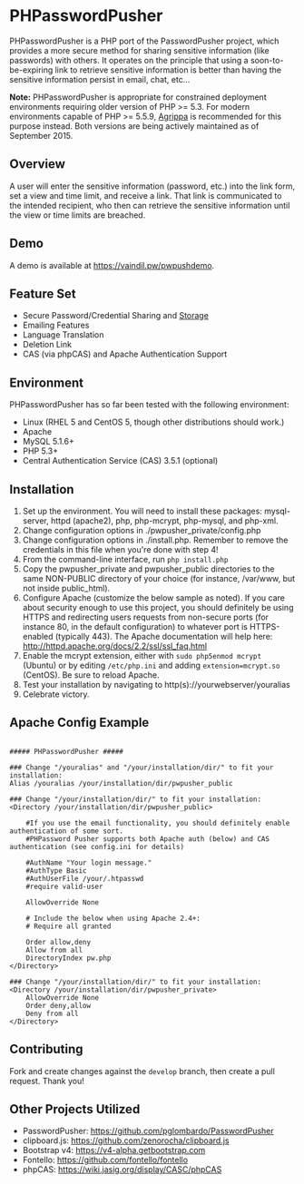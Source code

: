 PHPasswordPusher
================

PHPasswordPusher is a PHP port of the PasswordPusher project, which provides a
more secure method for sharing sensitive information (like passwords) with 
others. It operates on the principle that using a soon-to-be-expiring link to
retrieve sensitive information is better than having the sensitive 
information persist in email, chat, etc...

**Note:** PHPasswordPusher is appropriate for constrained deployment environments requiring older version of PHP >= 5.3. For modern environments capable of PHP >= 5.5.9, [Agrippa](https://github.com/unicalabs/agrippa) is recommended for this purpose instead. Both versions are being actively maintained as of September 2015.

## Overview
A user will enter the sensitive information (password, etc.) into the link form,
set a view and time limit, and receive a link. That link is 
communicated to the intended recipient, who then can retrieve the sensitive
information until the view or time limits are breached.

## Demo
A demo is available at https://vaindil.pw/pwpushdemo.

## Feature Set
* Secure Password/Credential Sharing and [Storage](https://github.com/bemosior/PHPasswordPusher/issues/36)
* Emailing Features
* Language Translation
* Deletion Link
* CAS (via phpCAS) and Apache Authentication Support

## Environment
PHPasswordPusher has so far been tested with the following environment:

* Linux (RHEL 5 and CentOS 5, though other distributions should work.)
* Apache
* MySQL 5.1.6+
* PHP 5.3+
* Central Authentication Service (CAS) 3.5.1 (optional)

## Installation
1. Set up the environment. You will need to install these packages: mysql-server, httpd (apache2), php, php-mcrypt, php-mysql, and php-xml.
2. Change configuration options in ./pwpusher_private/config.php   
3. Change configuration options in ./install.php. Remember to remove the credentials in this file when you're done with step 4!
4. From the command-line interface, run `php install.php` 
5. Copy the pwpusher_private and pwpusher_public directories to the same NON-PUBLIC directory of your choice (for instance, /var/www, but not inside public_html).
6. Configure Apache (customize the below sample as noted). If you care about security enough to use this project, you should definitely be using HTTPS and redirecting users requests from non-secure ports (for instance 80, in the default configuration) to whatever port is HTTPS-enabled (typically 443). The Apache documentation will help here: http://httpd.apache.org/docs/2.2/ssl/ssl_faq.html 
7. Enable the mcrypt extension, either with `sudo php5enmod mcrypt` (Ubuntu) or by editing `/etc/php.ini` and adding `extension=mcrypt.so` (CentOS). Be sure to reload Apache.
8. Test your installation by navigating to http(s)://yourwebserver/youralias
9. Celebrate victory.

## Apache Config Example

```

##### PHPasswordPusher #####

### Change "/youralias" and "/your/installation/dir/" to fit your installation:
Alias /youralias /your/installation/dir/pwpusher_public

### Change "/your/installation/dir/" to fit your installation:
<Directory /your/installation/dir/pwpusher_public>

    #If you use the email functionality, you should definitely enable authentication of some sort.
    #PHPassword Pusher supports both Apache auth (below) and CAS authentication (see config.ini for details)
    
    #AuthName "Your login message."
    #AuthType Basic
    #AuthUserFile /your/.htpasswd
    #require valid-user

    AllowOverride None

    # Include the below when using Apache 2.4+:
    # Require all granted 
    
    Order allow,deny
    Allow from all      
    DirectoryIndex pw.php  
</Directory>

### Change "/your/installation/dir/" to fit your installation:
<Directory /your/installation/dir/pwpusher_private>
    AllowOverride None
    Order deny,allow
    Deny from all
</Directory>

```

## Contributing

Fork and create changes against the `develop` branch, then create a pull request. Thank you!

## Other Projects Utilized
* PasswordPusher: https://github.com/pglombardo/PasswordPusher
* clipboard.js: https://github.com/zenorocha/clipboard.js
* Bootstrap v4: https://v4-alpha.getbootstrap.com
* Fontello: https://github.com/fontello/fontello
* phpCAS: https://wiki.jasig.org/display/CASC/phpCAS
